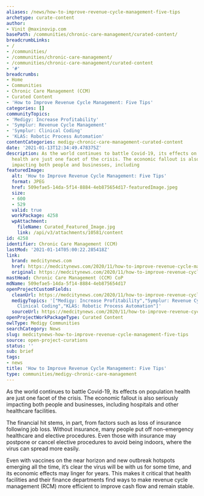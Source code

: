```yaml
---
aliases: /news/how-to-improve-revenue-cycle-management-five-tips
archetype: curate-content
author:
- Vinit @maxinovip.com
basePath: /communities/chronic-care-management/curated-content/
breadcrumbLinks:
- /
- /communities/
- /communities/chronic-care-management/
- /communities/chronic-care-management/curated-content
- '#'
breadcrumbs:
- Home
- Communities
- Chronic Care Management (CCM)
- Curated Content
- 'How to Improve Revenue Cycle Management: Five Tips'
categories: []
communityTopics:
- 'Medigy: Increase Profitability'
- 'Symplur: Revenue Cycle Management'
- 'Symplur: Clinical Coding'
- 'KLAS: Robotic Process Automation'
contentCategories: medigy-chronic-care-management-curated-content
date: '2021-01-13T12:34:49.478375Z'
description: As the world continues to battle Covid-19, its effects on population
  health are just one facet of the crisis. The economic fallout is also seriously
  impacting both people and businesses, including
featuredImage:
  alt: 'How to Improve Revenue Cycle Management: Five Tips'
  format: JPEG
  href: 509efae5-14da-5f14-8884-4eb875654d17-featuredImage.jpeg
  size:
  - 600
  - 529
  valid: true
  workPackage: 4258
  wpAttachment:
    fileName: Curated_Featured_Image.jpg
    link: /api/v3/attachments/10581/content
id: 4258
identifier: Chronic Care Management (CCM)
lastMod: '2021-01-14T05:00:22.285418Z'
link:
  brand: medcitynews.com
  href: https://medcitynews.com/2020/11/how-to-improve-revenue-cycle-management-5-tips/?rf=1
  original: https://medcitynews.com/2020/11/how-to-improve-revenue-cycle-management-5-tips/?rf=1
mastHead: Chronic Care Management (CCM) CoP
mdName: 509efae5-14da-5f14-8884-4eb875654d17
openProjectCustomFields:
  cleanUrl: https://medcitynews.com/2020/11/how-to-improve-revenue-cycle-management-5-tips/?rf=1
  medigyTopics: '["Medigy: Increase Profitability","Symplur: Revenue Cycle Management","Symplur:
    Clinical Coding","KLAS: Robotic Process Automation"]'
  sourceUrl: https://medcitynews.com/2020/11/how-to-improve-revenue-cycle-management-5-tips/?rf=1
openProjectWorkPackageType: Curated Content
owlType: Medigy Communities
searchCategory: News
slug: medcitynews-how-to-improve-revenue-cycle-management-five-tips
source: open-project-curations
status: ''
sub: brief
tags:
- news
title: 'How to Improve Revenue Cycle Management: Five Tips'
type: communities/medigy-chronic-care-management
---
```


<p>As the world continues to battle Covid-19, its effects on population health are just one facet of the crisis. The economic fallout is also seriously impacting both people and businesses, including hospitals and other healthcare facilities.</p><p>The financial hit stems, in part, from factors such as loss of insurance following job loss. Without insurance, many people put off non-emergency healthcare and elective procedures. Even those with insurance may postpone or cancel elective procedures to avoid being indoors, where the virus can spread more easily.</p><p>Even with vaccines on the near horizon and new outbreak hotspots emerging all the time, it’s clear the virus will be with us for some time, and its economic effects may linger for years. This makes it critical that health facilities and their finance departments find ways to make revenue cycle management (RCM) more efficient to improve cash flow and remain stable.</p>